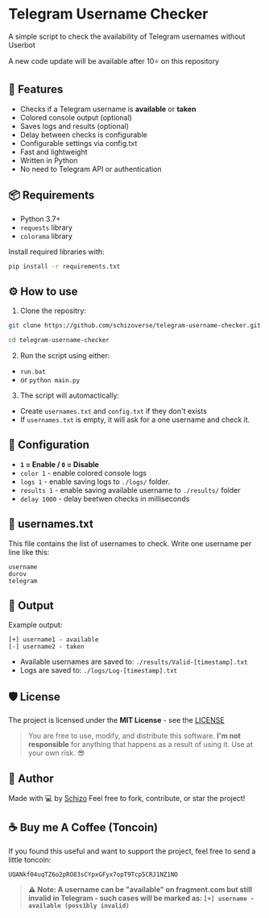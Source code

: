 # Telegram Username Checker
A simple script to check the availability of Telegram usernames without Userbot

A new code update will be available after 10⭐️ on this repository

## 🚀 Features
- Checks if a Telegram username is **available** or **taken**
- Colored console output (optional)
- Saves logs and results (optional)
- Delay between checks is configurable
- Configurable settings via config.txt
- Fast and lightweight
- Written in Python
- No need to Telegram API or authentication

## 📦 Requirements
- Python 3.7+
- `requests` library
- `colorama` library

Install required libraries with:
```bash
pip install -r requirements.txt
```

## ⚙ How to use
1. Clone the repositry:
```bash
git clone https://github.com/schizoverse/telegram-username-checker.git
```
```bash
cd telegram-username-checker
```
2. Run the script using either:
- `run.bat`
- or `python main.py`
3. The script will automactically:
- Create `usernames.txt` and `config.txt` if they don't exists
- If `usernames.txt` is empty, it will ask for a one username and check it.
## 📝 Configuration
- **`1` = Enable / `0` = Disable**
- `color 1` - enable colored console logs
- `logs 1` - enable saving logs to `./logs/` folder.
- `results 1` - enable saving available username to `./results/` folder
- `delay 1000` - delay beetwen checks in milliseconds
## 📃 usernames.txt
This file contains the list of usernames to check.
Write one username per line like this:
```
username
durov
telegram
```
## 📂 Output
Example output:
```
[+] username1 - available
[-] username2 - taken
```
- Available usernames are saved to:
`./results/Valid-[timestamp].txt`
- Logs are saved to:
`./logs/Log-[timestamp].txt` 
## 🛡️ License
The project is licensed under the **MIT License** - see the [LICENSE](./LICENSE)
> You are free to use, modify, and distribute this software.
> **I'm not responsible** for anything that happens as a result of using it. Use at your own risk. 😎

## 👤 Author
Made with 💻 by [Schizo](https://github.com/schizoverse)
Feel free to fork, contribute, or star the project!

## ☕ Buy me A Coffee (Toncoin)
If you found this useful and want to support the project, feel free to send a little toncoin:
```
UQANkf04uqTZ6o2pRO83sCYpxGFyx7opT9Tcp5CRJ1NZ1NO
```

> **⚠ Note: A username can be "available" on fragment.com but still invalid in Telegram - such cases will be marked as: `[+] username - available (possibly invalid)`**

